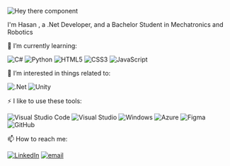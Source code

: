![Hey there component](https://github.com/user-attachments/assets/1b7a2422-bfda-4542-a26a-15d165977ed7)


I'm Hasan , a .Net Developer, and a Bachelor Student in Mechatronics and Robotics

🌱 I’m currently learning:

![C#](https://img.shields.io/badge/c%23-%23239120.svg?style=for-the-badge&logo=csharp&logoColor=white)
![Python](https://img.shields.io/badge/python-3670A0?style=for-the-badge&logo=python&logoColor=ffdd54)
![HTML5](https://img.shields.io/badge/html5-%23E34F26.svg?style=for-the-badge&logo=html5&logoColor=white)
![CSS3](https://img.shields.io/badge/css3-%231572B6.svg?style=for-the-badge&logo=css3&logoColor=white)
![JavaScript](https://img.shields.io/badge/javascript-%23323330.svg?style=for-the-badge&logo=javascript&logoColor=%23F7DF1E)

🎉 I’m interested in things related to:

![.Net](https://img.shields.io/badge/.NET-5C2D91?style=for-the-badge&logo=.net&logoColor=white)
![Unity](https://img.shields.io/badge/unity-%23000000.svg?style=for-the-badge&logo=unity&logoColor=white)

⚡ I like to use these tools:

![Visual Studio Code](https://img.shields.io/badge/Visual%20Studio%20Code-0078d7.svg?style=for-the-badge&logo=visual-studio-code&logoColor=white)
![Visual Studio](https://img.shields.io/badge/Visual%20Studio-5C2D91.svg?style=for-the-badge&logo=visual-studio&logoColor=white)
![Windows](https://img.shields.io/badge/Windows-0078D6?style=for-the-badge&logo=windows&logoColor=white)
![Azure](https://img.shields.io/badge/azure-%230072C6.svg?style=for-the-badge&logo=microsoftazure&logoColor=white)
![Figma](https://img.shields.io/badge/figma-%23F24E1E.svg?style=for-the-badge&logo=figma&logoColor=white )
![GitHub](https://img.shields.io/badge/github-%23121011.svg?style=for-the-badge&logo=github&logoColor=white)

📫 How to reach me:

[![LinkedIn](https://img.shields.io/badge/LinkedIn-%230077B5.svg?logo=linkedin&logoColor=white)](https://linkedin.com/in/in/hasan-gubran) 
[![email](https://img.shields.io/badge/Email-D14836?logo=gmail&logoColor=white)](mailto:hasangubran@mail.com) 



<!--
**Hasanqp/Hasanqp** is a ✨ _special_ ✨ repository because its `README.md` (this file) appears on your GitHub profile.

